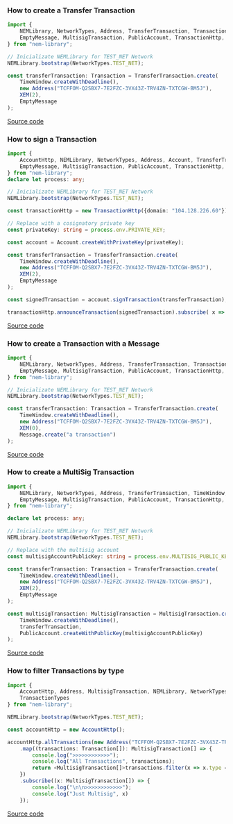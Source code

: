 ### How to create a Transfer Transaction

```typescript
import {
    NEMLibrary, NetworkTypes, Address, TransferTransaction, Transaction, TimeWindow,
    EmptyMessage, MultisigTransaction, PublicAccount, TransactionHttp, XEM
} from "nem-library";

// Inicializate NEMLibrary for TEST_NET Network
NEMLibrary.bootstrap(NetworkTypes.TEST_NET);

const transferTransaction: Transaction = TransferTransaction.create(
    TimeWindow.createWithDeadline(),
    new Address("TCFFOM-Q2SBX7-7E2FZC-3VX43Z-TRV4ZN-TXTCGW-BM5J"),
    XEM(2),
    EmptyMessage
);
```

[Source code](https://github.com/aleixmorgadas/nem-library-examples/blob/master/howto/transaction/How_to_create_a_Transfer_Transaction.ts)

### How to sign a Transaction

```typescript
import {
    AccountHttp, NEMLibrary, NetworkTypes, Address, Account, TransferTransaction, TimeWindow,
    EmptyMessage, MultisigTransaction, PublicAccount, TransactionHttp, XEM
} from "nem-library";
declare let process: any;

// Inicializate NEMLibrary for TEST_NET Network
NEMLibrary.bootstrap(NetworkTypes.TEST_NET);

const transactionHttp = new TransactionHttp({domain: "104.128.226.60"});

// Replace with a cosignatory private key
const privateKey: string = process.env.PRIVATE_KEY;

const account = Account.createWithPrivateKey(privateKey);

const transferTransaction = TransferTransaction.create(
    TimeWindow.createWithDeadline(),
    new Address("TCFFOM-Q2SBX7-7E2FZC-3VX43Z-TRV4ZN-TXTCGW-BM5J"),
    XEM(2),
    EmptyMessage
);

const signedTransaction = account.signTransaction(transferTransaction);

transactionHttp.announceTransaction(signedTransaction).subscribe( x => console.log(x));
```

[Source code](https://github.com/aleixmorgadas/nem-library-examples/blob/master/howto/transaction/How_to_sign_a_Transaction.ts)

### How to create a Transaction with a Message

```typescript
import {
    NEMLibrary, NetworkTypes, Address, TransferTransaction, Transaction, TimeWindow,
    EmptyMessage, MultisigTransaction, PublicAccount, TransactionHttp, Message, XEM
} from "nem-library";

// Inicializate NEMLibrary for TEST_NET Network
NEMLibrary.bootstrap(NetworkTypes.TEST_NET);

const transferTransaction: Transaction = TransferTransaction.create(
    TimeWindow.createWithDeadline(),
    new Address("TCFFOM-Q2SBX7-7E2FZC-3VX43Z-TRV4ZN-TXTCGW-BM5J"),
    XEM(0),
    Message.create("a transaction")
);
```

[Source code](https://github.com/aleixmorgadas/nem-library-examples/blob/master/howto/transaction/How_to_send_a_Transaction_with_a_Message.ts)

### How to create a MultiSig Transaction

```typescript
import {
    NEMLibrary, NetworkTypes, Address, TransferTransaction, TimeWindow,
    EmptyMessage, MultisigTransaction, PublicAccount, TransactionHttp, Transaction, XEM
} from "nem-library";

declare let process: any;

// Inicializate NEMLibrary for TEST_NET Network
NEMLibrary.bootstrap(NetworkTypes.TEST_NET);

// Replace with the multisig account
const multisigAccountPublicKey: string = process.env.MULTISIG_PUBLIC_KEY;

const transferTransaction: Transaction = TransferTransaction.create(
    TimeWindow.createWithDeadline(),
    new Address("TCFFOM-Q2SBX7-7E2FZC-3VX43Z-TRV4ZN-TXTCGW-BM5J"),
    XEM(2),
    EmptyMessage
);

const multisigTransaction: MultisigTransaction = MultisigTransaction.create(
    TimeWindow.createWithDeadline(),
    transferTransaction,
    PublicAccount.createWithPublicKey(multisigAccountPublicKey)
);
```

[Source code](https://github.com/aleixmorgadas/nem-library-examples/blob/master/howto/transaction/How_to_create_a_MultiSig_Transaction.ts)

### How to filter Transactions by type

```typescript
import {
    AccountHttp, Address, MultisigTransaction, NEMLibrary, NetworkTypes, Transaction,
    TransactionTypes
} from "nem-library";

NEMLibrary.bootstrap(NetworkTypes.TEST_NET);

const accountHttp = new AccountHttp();

accountHttp.allTransactions(new Address("TCFFOM-Q2SBX7-7E2FZC-3VX43Z-TRV4ZN-TXTCGW-BM5J"))
    .map((transactions: Transaction[]): MultisigTransaction[] => {
        console.log(">>>>>>>>>>>>");
        console.log("All Transactions", transactions);
        return <MultisigTransaction[]>transactions.filter(x => x.type == TransactionTypes.MULTISIG)
    })
    .subscribe((x: MultisigTransaction[]) => {
        console.log("\n\n>>>>>>>>>>>>");
        console.log("Just Multisig", x)
    });
```

[Source code](https://github.com/aleixmorgadas/nem-library-examples/blob/master/howto/transaction/How_to_filter_Transactions_by_type.ts)
